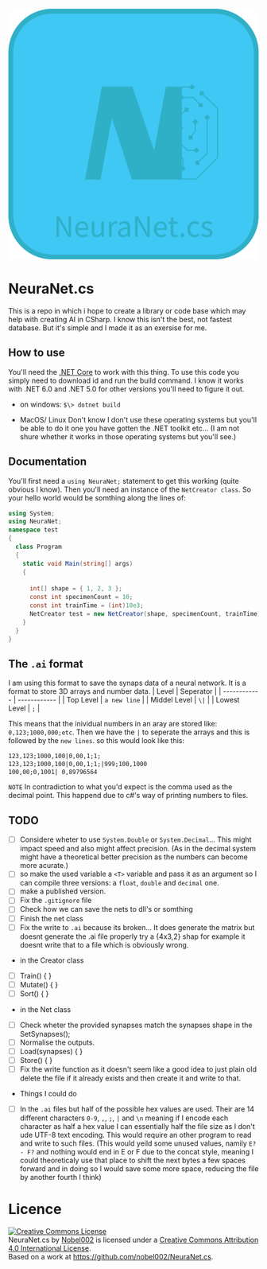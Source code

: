 
![The Icon, an N with the shape o fa brain attached to it](images/Icon.png)

# NeuraNet.cs
This is a repo in which i hope to create a library or code base which may help with creating AI in CSharp. I know this isn't the best, not fastest database. But it's simple and I made it as an exersise for me.
## How to use
You'll need the [.NET Core](https://dotnet.microsoft.com/en-us/download) to work with this thing. To use this code you simply need to download id and run the build command.
I know it works with .NET 6.0 and .NET 5.0 for other versions you'll need to figure it out.
+ on windows:
  ```$\> dotnet build ```

+ MacOS/ Linux
  Don't know I don't use these operating systems but you'll be able to do it one you have gotten the .NET toolkit etc... (I am not shure whether it works in those operating systems but you'll see.)

## Documentation
You'll first need a `using NeuraNet;` statement to get this working (quite obvious I know). Then you'll need an instance of the `NetCreator class`.
So your hello world would be somthing along the lines of:
```cs
using System;
using NeuraNet;
namespace test
{
  class Program
  {
    static void Main(string[] args)
    {
      
      int[] shape = { 1, 2, 3 };
      const int specimenCount = 10;
      const int trainTime = (int)10e3;
      NetCreator test = new NetCreator(shape, specimenCount, trainTime);
    }
  }
}

```

## The `.ai` format
I am using this format to save the synaps data of a neural network. It is a format to store 3D arrays and number data. 
| Level        | Seperator    |
| ------------ | ------------ |
| Top Level    | `a new line` |
| Middel Level | `\|`         |
| Lowest Level | `;`          |

This means that the inividual numbers in an aray are stored like: `0,123;1000,000;etc`. Then we have the `|` to seperate the arrays and this is followed by the `new lines`. so this would look like this:
```
123,123;1000,100|0,00,1;1;
123,123;1000,100|0,00,1;1;|999;100,1000
100,00;0,1001| 0,89796564
```
`NOTE`
In contradiction to what you'd expect is the comma used as the decimal point. This happend due to c#'s way of printing numbers to files.


## TODO
- [ ] Considere wheter to use `System.Double` or `System.Decimal`... This might impact speed and also might affect precision. (As in the decimal system might have a theoretical better precision as the numbers can become more acurate.)
- [ ] so make the used variable a `<T>` variable and pass it as an argument so I can compile three versions: a `float`, `double` and `decimal` one.
- [ ] make a published version.
- [ ] Fix the `.gitignore` file  
- [ ] Check how we can save the nets to dll's or somthing
- [ ] Finish the net class  
- [ ] Fix the write to `.ai` because its broken... It does generate the matrix but doesnt generate the .ai file properly try a {4x3,2} shap for example it doesnt write that to a file which is obviously wrong.

+ in the Creator class  
- [ ] Train() { }  
- [ ] Mutate() { }  
- [ ] Sort() { }  
+ in the Net class
- [ ] Check wheter the provided synapses match the synapses shape in the SetSynapses();
- [ ] Normalise the outputs.
- [ ] Load(synapses) { }  
- [ ] Store() { }  
- [ ] Fix the write function as it doesn't seem like a good idea to just plain old delete the file if it already exists and then create it and write to that.

+ Things I could do
- [ ] In the `.ai` files but half of the possible hex values are used. Their are 14 different characters `0-9`, `,`, `;`, `|` and `\n` meaning if I encode each character as half a hex value I can essentially half the file size as I don't ude UTF-8 text encoding. This would require an other program to read and write to such files. (This would yeild some unused values, namily `E? - F?` and nothing would end in  E or F due to the concat style, meaning I could theoreticaly use that place to shift the next bytes a few spaces forward and in doing so I would save some more space, reducing the file by another fourth I think)


# Licence

<a rel="license" href="http://creativecommons.org/licenses/by/4.0/"><img alt="Creative Commons License" style="border-width:0" src="https://i.creativecommons.org/l/by/4.0/88x31.png" /></a><br /><span xmlns:dct="http://purl.org/dc/terms/" href="http://purl.org/dc/dcmitype/Text" property="dct:title" rel="dct:type">NeuraNet.cs</span> by <a xmlns:cc="http://creativecommons.org/ns#" href="https://github.com/nobel002" property="cc:attributionName" rel="cc:attributionURL">Nobel002</a> is licensed under a <a rel="license" href="http://creativecommons.org/licenses/by/4.0/">Creative Commons Attribution 4.0 International License</a>.<br />Based on a work at <a xmlns:dct="http://purl.org/dc/terms/" href="https://github.com/nobel002/NeuraNet.cs" rel="dct:source">https://github.com/nobel002/NeuraNet.cs</a>.